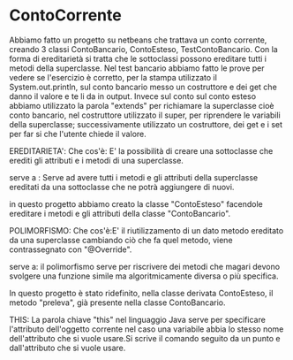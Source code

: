 # ContoCorrente
Abbiamo fatto un progetto su netbeans che trattava un conto corrente, creando 3 classi ContoBancario, ContoEsteso, TestContoBancario.
Con la forma di ereditarietà si tratta che le sottoclassi possono ereditare tutti i metodi della superclasse.
Nel test bancario abbiamo fatto le prove per vedere se l'esercizio è corretto, per la stampa utilizzato il System.out.println, sul conto bancario messo un costruttore e dei get che danno il valore e te li da in output.
Invece sul conto sul conto esteso abbiamo utilizzato la parola "extends" per richiamare la superclasse cioè conto bancario,  nel costruttore utilizzato il super, per riprendere le variabili della superclasse; successivamente utilizzato un costruttore, dei get e i set per far si che l'utente chiede il valore.

EREDITARIETA':
Che cos'è: E' la possibilità di creare una sottoclasse che erediti gli attributi e i metodi di una superclasse.

serve a : Serve ad avere tutti i metodi e gli attributi della superclasse ereditati da una sottoclasse che ne potrà aggiungere di nuovi.

in questo progetto abbiamo creato la classe "ContoEsteso" facendole ereditare i metodi e gli attributi della classe "ContoBancario".

POLIMORFISMO:
Che cos'è:E' il riutilizzamento di un dato metodo ereditato da una superclasse cambiando ciò che fa quel metodo, viene contrassegnato con "@Override".

serve a: il polimorfismo serve per riscrivere dei metodi che magari devono svolgere una funzione simile ma algoritmicamente diversa o più specifica.

In questo progetto è stato ridefinito, nella classe derivata ContoEsteso, il metodo "preleva", già presente nella classe ContoBancario.

THIS:
La parola chiave "this" nel linguaggio Java serve per specificare l'attributo dell'oggetto corrente nel caso una variabile abbia lo stesso nome dell'attributo che si vuole usare.Si scrive il comando seguito da un punto e dall'attributo che si vuole usare.
